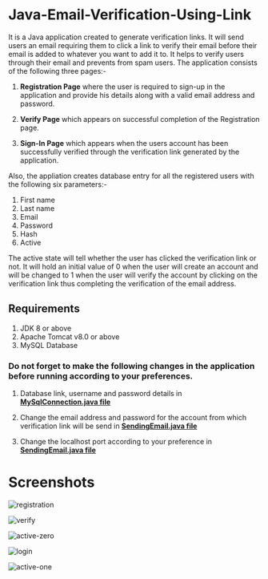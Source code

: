 # Java-Email-Verification-Using-Link
It is a Java application created to generate verification links. It will send users an email requiring them to click a link to verify their email before their email is added to whatever you want to add it to. It helps to verify users through their email and prevents from spam users. The application consists of the following three pages:-
1) **Registration Page** where the user is required to sign-up in the application and provide his details along with a valid email address and password.

2) **Verify Page** which appears on successful completion of the Registration page.

3) **Sign-In Page** which appears when the users account has been successfully verified through the verification link generated by the application.

Also, the appliation creates database entry for all the registered users with the following six parameters:-
1. First name
2. Last name
3. Email
4. Password
5. Hash
6. Active

The active state will tell whether the user has clicked the verification link or not. It will hold an initial value of 0 when the user will create an account and will be changed to 1 when the user will verify the account by clicking on the verification link thus completing the verification of the email address.

## Requirements
1. JDK 8 or above
2. Apache Tomcat v8.0 or above
3. MySQL Database

### Do not forget to make the following changes in the application before running according to your preferences.
1. Database link, username and password details in [**MySqlConnection.java file**](/src/com/emailverfication/MySqlConnection.java)

2. Change the email address and password for the account from which verification link will be send in [**SendingEmail.java file**](/src/com/emailverfication/SendingEmail.java)

3. Change the localhost port according to your preference in [**SendingEmail.java file**](/src/com/emailverfication/SendingEmail.java)

# Screenshots
![registration](https://user-images.githubusercontent.com/32307505/46758368-49f4e580-ccea-11e8-9c51-c5bf2e5a3ce9.jpg)

![verify](https://user-images.githubusercontent.com/32307505/46758382-524d2080-ccea-11e8-8937-573fb190c64e.jpg)

![active-zero](https://user-images.githubusercontent.com/32307505/46758395-5ed17900-ccea-11e8-95dd-2a8196605103.jpg)

![login](https://user-images.githubusercontent.com/32307505/46758391-55e0a780-ccea-11e8-9028-cf4c0d9d8fee.jpg)

![active-one](https://user-images.githubusercontent.com/32307505/46758423-68f37780-ccea-11e8-983b-ceb739b6d883.jpg)
